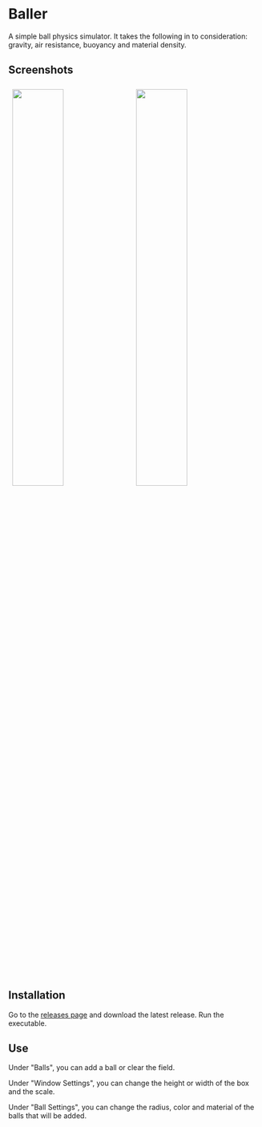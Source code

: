 # Baller

A simple ball physics simulator. It takes the following in to consideration: gravity, air resistance, buoyancy and material density.

## Screenshots

<img src="https://github.com/Casvt/Baller/assets/88994465/26962f71-1ccb-4c0c-a309-8b8ad9869c78" style="width: 45%; margin: .5rem;">

<img src="https://github.com/Casvt/Baller/assets/88994465/56c54933-45ac-40c6-94db-a85480b0c50e" style="width: 45%; margin: .5rem;">

## Installation

Go to the [releases page](https://github.com/Casvt/Baller/releases) and download the latest release. Run the executable.

## Use

Under "Balls", you can add a ball or clear the field.

Under "Window Settings", you can change the height or width of the box and the scale.

Under "Ball Settings", you can change the radius, color and material of the balls that will be added.
